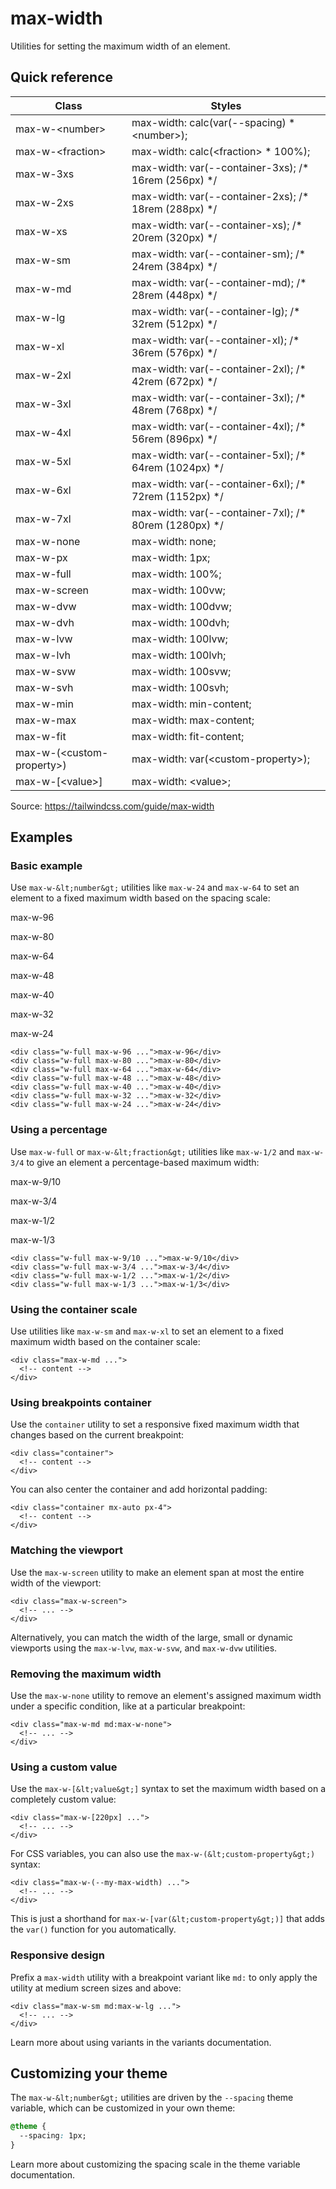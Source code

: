 # max-width

Utilities for setting the maximum width of an element.

## Quick reference

| Class                    | Styles                                                                             |
| ------------------------ | ---------------------------------------------------------------------------------- |
| max-w-&lt;number&gt;           | max-width: calc(var(--spacing) \* &lt;number&gt;);                                       |
| max-w-&lt;fraction&gt;         | max-width: calc(&lt;fraction&gt; \* 100%);                                               |
| max-w-3xs                | max-width: var(--container-3xs); /\* 16rem (256px) \*/                             |
| max-w-2xs                | max-width: var(--container-2xs); /\* 18rem (288px) \*/                             |
| max-w-xs                 | max-width: var(--container-xs); /\* 20rem (320px) \*/                              |
| max-w-sm                 | max-width: var(--container-sm); /\* 24rem (384px) \*/                              |
| max-w-md                 | max-width: var(--container-md); /\* 28rem (448px) \*/                              |
| max-w-lg                 | max-width: var(--container-lg); /\* 32rem (512px) \*/                              |
| max-w-xl                 | max-width: var(--container-xl); /\* 36rem (576px) \*/                              |
| max-w-2xl                | max-width: var(--container-2xl); /\* 42rem (672px) \*/                             |
| max-w-3xl                | max-width: var(--container-3xl); /\* 48rem (768px) \*/                             |
| max-w-4xl                | max-width: var(--container-4xl); /\* 56rem (896px) \*/                             |
| max-w-5xl                | max-width: var(--container-5xl); /\* 64rem (1024px) \*/                            |
| max-w-6xl                | max-width: var(--container-6xl); /\* 72rem (1152px) \*/                            |
| max-w-7xl                | max-width: var(--container-7xl); /\* 80rem (1280px) \*/                            |
| max-w-none               | max-width: none;                                                                   |
| max-w-px                 | max-width: 1px;                                                                    |
| max-w-full               | max-width: 100%;                                                                   |
| max-w-screen             | max-width: 100vw;                                                                  |
| max-w-dvw                | max-width: 100dvw;                                                                 |
| max-w-dvh                | max-width: 100dvh;                                                                 |
| max-w-lvw                | max-width: 100lvw;                                                                 |
| max-w-lvh                | max-width: 100lvh;                                                                 |
| max-w-svw                | max-width: 100svw;                                                                 |
| max-w-svh                | max-width: 100svh;                                                                 |
| max-w-min                | max-width: min-content;                                                            |
| max-w-max                | max-width: max-content;                                                            |
| max-w-fit                | max-width: fit-content;                                                            |
| max-w-(&lt;custom-property&gt;)| max-width: var(&lt;custom-property&gt;);                                                 |
| max-w-\[&lt;value&gt;\]        | max-width: &lt;value&gt;;                                                                |

Source: https://tailwindcss.com/guide/max-width

## Examples

### Basic example

Use `max-w-&lt;number&gt;` utilities like `max-w-24` and `max-w-64` to set an element to a fixed maximum width based on the spacing scale:

max-w-96

max-w-80

max-w-64

max-w-48

max-w-40

max-w-32

max-w-24

```
<div class="w-full max-w-96 ...">max-w-96</div>
<div class="w-full max-w-80 ...">max-w-80</div>
<div class="w-full max-w-64 ...">max-w-64</div>
<div class="w-full max-w-48 ...">max-w-48</div>
<div class="w-full max-w-40 ...">max-w-40</div>
<div class="w-full max-w-32 ...">max-w-32</div>
<div class="w-full max-w-24 ...">max-w-24</div>
```

### Using a percentage

Use `max-w-full` or `max-w-&lt;fraction&gt;` utilities like `max-w-1/2` and `max-w-3/4` to give an element a percentage-based maximum width:

max-w-9/10

max-w-3/4

max-w-1/2

max-w-1/3

```
<div class="w-full max-w-9/10 ...">max-w-9/10</div>
<div class="w-full max-w-3/4 ...">max-w-3/4</div>
<div class="w-full max-w-1/2 ...">max-w-1/2</div>
<div class="w-full max-w-1/3 ...">max-w-1/3</div>
```

### Using the container scale

Use utilities like `max-w-sm` and `max-w-xl` to set an element to a fixed maximum width based on the container scale:

```
<div class="max-w-md ...">
  <!-- content -->
</div>
```

### Using breakpoints container

Use the `container` utility to set a responsive fixed maximum width that changes based on the current breakpoint:

```
<div class="container">
  <!-- content -->
</div>
```

You can also center the container and add horizontal padding:

```
<div class="container mx-auto px-4">
  <!-- content -->
</div>
```

### Matching the viewport

Use the `max-w-screen` utility to make an element span at most the entire width of the viewport:

```
<div class="max-w-screen">
  <!-- ... -->
</div>
```

Alternatively, you can match the width of the large, small or dynamic viewports using the `max-w-lvw`, `max-w-svw`, and `max-w-dvw` utilities.

### Removing the maximum width

Use the `max-w-none` utility to remove an element's assigned maximum width under a specific condition, like at a particular breakpoint:

```
<div class="max-w-md md:max-w-none">
  <!-- ... -->
</div>
```

### Using a custom value

Use the `max-w-[&lt;value&gt;]` syntax to set the maximum width based on a completely custom value:

```
<div class="max-w-[220px] ...">
  <!-- ... -->
</div>
```

For CSS variables, you can also use the `max-w-(&lt;custom-property&gt;)` syntax:

```
<div class="max-w-(--my-max-width) ...">
  <!-- ... -->
</div>
```

This is just a shorthand for `max-w-[var(&lt;custom-property&gt;)]` that adds the `var()` function for you automatically.

### Responsive design

Prefix a `max-width` utility with a breakpoint variant like `md:` to only apply the utility at medium screen sizes and above:

```
<div class="max-w-sm md:max-w-lg ...">
  <!-- ... -->
</div>
```

Learn more about using variants in the variants documentation.

## Customizing your theme

The `max-w-&lt;number&gt;` utilities are driven by the `--spacing` theme variable, which can be customized in your own theme:

```css
@theme {
  --spacing: 1px;
}
```

Learn more about customizing the spacing scale in the theme variable documentation.
